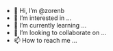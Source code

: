 - 👋 Hi, I’m @zorenb
- 👀 I’m interested in ...
- 🌱 I’m currently learning ...
- 💞️ I’m looking to collaborate on ...
- 📫 How to reach me ...

<!---
zorenb/zorenb is a ✨ special ✨ repository because its `README.md` (this file) appears on your GitHub profile.
You can click the Preview link to take a look at your changes.
--->
